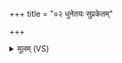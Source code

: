 +++
title = "०२ धुनेतयः सुप्रकेतम्"

+++
<details><summary>मूलम् (VS)</summary>

धु॒नेत॑यः सुप्रके॒तं मद॑न्तो॒ बृह॑स्पते अ॒भि ये न॑स्तत॒स्रे।  
पृष॑न्तं सृ॒प्रमद॑ब्धमू॒र्वं बृह॑स्पते॒ रक्ष॑तादस्य॒ योनि॑म् ॥
</details>